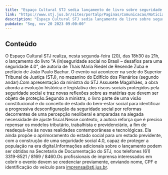 ```yaml
---
title: "Espaço Cultural STJ sedia lançamento de livro sobre seguridade social nesta segunda-feira (20)"
link: "https://www.stj.jus.br/sites/portalp/Paginas/Comunicacao/Noticias/2023/20112023-Espaco-Cultural-STJ-sedia-lancamento-de-livro-sobre-seguridade-social-nesta-segunda-feira--20-.aspx"
description: "Espaço Cultural STJ sedia lançamento de livro sobre seguridade social nesta segunda-feira (20)"
pubdate: "Seg, nov 20 2023 09:00:00"
---
```


## Conteúdo

​O Espaço Cultural STJ realiza, nesta segunda-feira (20), das 18h30 às 21h, o lançamento do livro "A (in)seguridade social no Brasil – desafios para uma seguridade 4.0", de autoria de Thais Maria Riedel de Resende Zuba e prefácio de João Paulo Bachur. O evento vai acontecer na sede do Superior Tribunal de Justiça (STJ), no mezanino do Edifício dos Plenários (segundo andar).Com apresentação da ministra do STJ Assusete Magalhães, a obra aborda a evolução histórica e legislativa dos riscos sociais protegidos pela seguridade social e traz novas reflexões sobre as matérias que devem ser objeto de proteção.Segundo a ministra, o livro parte de uma visão constitucional e do conceito de estado do bem-estar social para identificar a progressiva desconfiguração da seguridade social por reformas decorrentes de uma percepção neoliberal e amparadas na alegada necessidade de ajuste fiscal.Nesse contexto, a autora reforça que é preciso repensar os modelos tributário, trabalhista e previdenciário, a fim de readequá-los às novas realidades contemporâneas e tecnológicas. Ela ainda propõe o aprimoramento do estado social para um estado previdente, com a construção de uma seguridade social 4.0, capaz de proteger a população na era digital.Informações adicionais sobre o lançamento podem ser obtidas na Secretaria de Documentação do STJ, nos telefones (61) 3319-8521 / 8169 / 8460.Os profissionais de imprensa interessados em cobrir o evento devem se credenciar previamente, enviando nome, CPF e identificação do veículo para imprensa@stj.jus.br.
